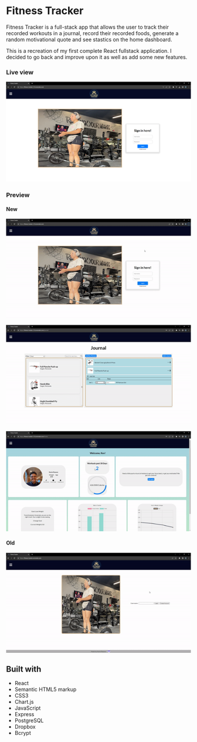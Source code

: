 # Fitness Tracker

Fitness Tracker is a full-stack app that allows the user to track their recorded workouts in a journal, record their recorded foods, generate a random motivational quote and see stastics on the home dashboard.

This is a recreation of my first complete React fullstack application. I decided to go back and improve upon it as well as add some new features.

### Live view

[![Webpage](/public/HomeScreen.png)](https://fitness-tracker-2-0.onrender.com/)

### Preview

#### New

![Gif 1](</public/Fitness_Tracker_2.0%20(1).gif>)

![Gif 2](</public/Fitness_Tracker_2.0%20(2).gif>)

![Gif 3](</public/Fitness_Tracker_2.0%20(3).gif>)

#### Old

![Gif 4](/public/Fitness_Tracker_1.0.gif)

## Built with

- React
- Semantic HTML5 markup
- CSS3
- Chart.js
- JavaScript
- Express
- PostgreSQL
- Dropbox
- Bcrypt
